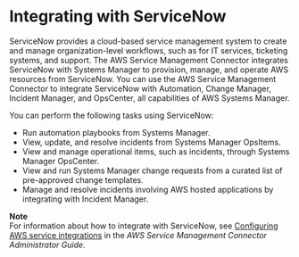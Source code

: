 # Integrating with ServiceNow<a name="integrations-partners-servicenow"></a>

ServiceNow provides a cloud\-based service management system to create and manage organization\-level workflows, such as for IT services, ticketing systems, and support\. The AWS Service Management Connector integrates ServiceNow with Systems Manager to provision, manage, and operate AWS resources from ServiceNow\. You can use the AWS Service Management Connector to integrate ServiceNow with Automation, Change Manager, Incident Manager, and OpsCenter, all capabilities of AWS Systems Manager\. 

You can perform the following tasks using ServiceNow: 
+ Run automation playbooks from Systems Manager\. 
+ View, update, and resolve incidents from Systems Manager OpsItems\. 
+ View and manage operational items, such as incidents, through Systems Manager OpsCenter\. 
+ View and run Systems Manager change requests from a curated list of pre\-approved change templates\. 
+ Manage and resolve incidents involving AWS hosted applications by integrating with Incident Manager\. 

**Note**  
For information about how to integrate with ServiceNow, see [Configuring AWS service integrations](https://docs.aws.amazon.com/smc/latest/ag/sn-config-integ.html) in the *AWS Service Management Connector Administrator Guide*\.